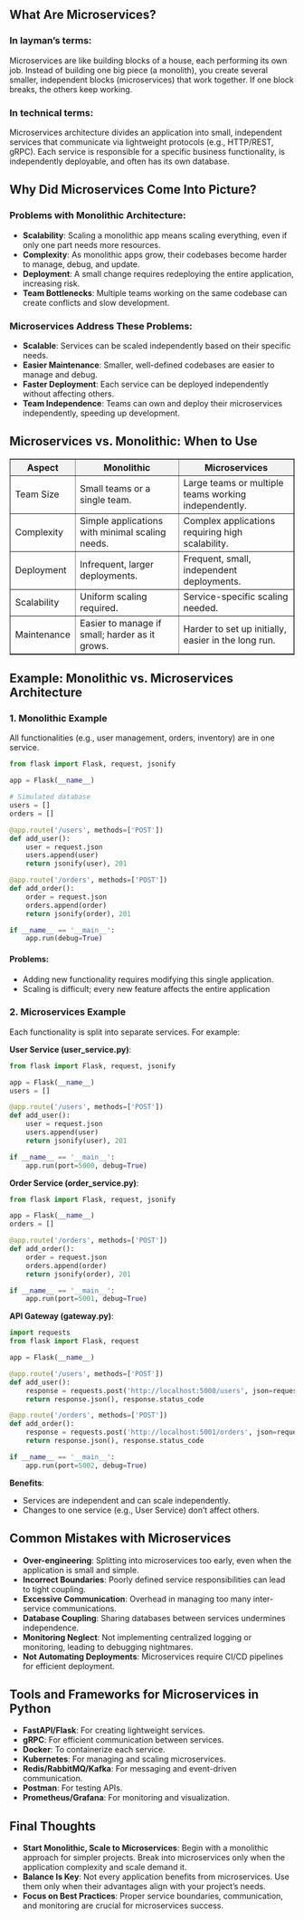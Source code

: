 
## What Are Microservices?
### In layman’s terms:
Microservices are like building blocks of a house, each performing its own job. Instead of building one big piece (a monolith), you create several smaller, independent blocks (microservices) that work together. If one block breaks, the others keep working.

### In technical terms:
Microservices architecture divides an application into small, independent services that communicate via lightweight protocols (e.g., HTTP/REST, gRPC). Each service is responsible for a specific business functionality, is independently deployable, and often has its own database.

## Why Did Microservices Come Into Picture?
### Problems with Monolithic Architecture:

- **Scalability**: Scaling a monolithic app means scaling everything, even if only one part needs more resources.
- **Complexity**: As monolithic apps grow, their codebases become harder to manage, debug, and update.
- **Deployment**: A small change requires redeploying the entire application, increasing risk.
- **Team Bottlenecks**: Multiple teams working on the same codebase can create conflicts and slow development.

### Microservices Address These Problems:

- **Scalable**: Services can be scaled independently based on their specific needs.
- **Easier Maintenance**: Smaller, well-defined codebases are easier to manage and debug.
- **Faster Deployment**: Each service can be deployed independently without affecting others.
- **Team Independence**: Teams can own and deploy their microservices independently, speeding up development.

## Microservices vs. Monolithic: When to Use
<table border="1" style="border-collapse: collapse; width: 100%;">
    <thead>
        <tr style="background-color: #f2f2f2;">
            <th>Aspect</th>
            <th>Monolithic</th>
            <th>Microservices</th>
        </tr>
    </thead>
    <tbody>
        <tr>
            <td>Team Size</td>
            <td>Small teams or a single team.</td>
            <td>Large teams or multiple teams working independently.</td>
        </tr>
        <tr>
            <td>Complexity</td>
            <td>Simple applications with minimal scaling needs.</td>
            <td>Complex applications requiring high scalability.</td>
        </tr>
        <tr>
            <td>Deployment</td>
            <td>Infrequent, larger deployments.</td>
            <td>Frequent, small, independent deployments.</td>
        </tr>
        <tr>
            <td>Scalability</td>
            <td>Uniform scaling required.</td>
            <td>Service-specific scaling needed.</td>
        </tr>
        <tr>
            <td>Maintenance</td>
            <td>Easier to manage if small; harder as it grows.</td>
            <td>Harder to set up initially, easier in the long run.</td>
        </tr>
    </tbody>
</table>

		

## Example: Monolithic vs. Microservices Architecture
### 1. Monolithic Example
All functionalities (e.g., user management, orders, inventory) are in one service.
```python
from flask import Flask, request, jsonify

app = Flask(__name__)

# Simulated database
users = []
orders = []

@app.route('/users', methods=['POST'])
def add_user():
    user = request.json
    users.append(user)
    return jsonify(user), 201

@app.route('/orders', methods=['POST'])
def add_order():
    order = request.json
    orders.append(order)
    return jsonify(order), 201

if __name__ == '__main__':
    app.run(debug=True)
```
#### Problems:

- Adding new functionality requires modifying this single application.
- Scaling is difficult; every new feature affects the entire application

### 2. Microservices Example
Each functionality is split into separate services. For example:

**User Service (user_service.py)**:
```python
from flask import Flask, request, jsonify

app = Flask(__name__)
users = []

@app.route('/users', methods=['POST'])
def add_user():
    user = request.json
    users.append(user)
    return jsonify(user), 201

if __name__ == '__main__':
    app.run(port=5000, debug=True)
```
**Order Service (order_service.py)**:
```python
from flask import Flask, request, jsonify

app = Flask(__name__)
orders = []

@app.route('/orders', methods=['POST'])
def add_order():
    order = request.json
    orders.append(order)
    return jsonify(order), 201

if __name__ == '__main__':
    app.run(port=5001, debug=True)
```
**API Gateway (gateway.py)**:
```python
import requests
from flask import Flask, request

app = Flask(__name__)

@app.route('/users', methods=['POST'])
def add_user():
    response = requests.post('http://localhost:5000/users', json=request.json)
    return response.json(), response.status_code

@app.route('/orders', methods=['POST'])
def add_order():
    response = requests.post('http://localhost:5001/orders', json=request.json)
    return response.json(), response.status_code

if __name__ == '__main__':
    app.run(port=5002, debug=True)
```
**Benefits**:

- Services are independent and can scale independently.
- Changes to one service (e.g., User Service) don’t affect others.
		
## Common Mistakes with Microservices
- **Over-engineering**: Splitting into microservices too early, even when the application is small and simple.
- **Incorrect Boundaries**: Poorly defined service responsibilities can lead to tight coupling.
- **Excessive Communication**: Overhead in managing too many inter-service communications.
- **Database Coupling**: Sharing databases between services undermines independence.
- **Monitoring Neglect**: Not implementing centralized logging or monitoring, leading to debugging nightmares.
- **Not Automating Deployments**: Microservices require CI/CD pipelines for efficient deployment.

## Tools and Frameworks for Microservices in Python
- **FastAPI/Flask**: For creating lightweight services.
- **gRPC**: For efficient communication between services.
- **Docker**: To containerize each service.
- **Kubernetes**: For managing and scaling microservices.
- **Redis/RabbitMQ/Kafka**: For messaging and event-driven communication.
- **Postman**: For testing APIs.
- **Prometheus/Grafana**: For monitoring and visualization.

## Final Thoughts
- **Start Monolithic, Scale to Microservices**: Begin with a monolithic approach for simpler projects. Break into microservices only when the application complexity and scale demand it.
- **Balance Is Key**: Not every application benefits from microservices. Use them only when their advantages align with your project’s needs.
- **Focus on Best Practices**: Proper service boundaries, communication, and monitoring are crucial for microservices success.